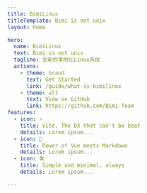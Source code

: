 ```yaml
---
title: BimiLinux
titleTemplate: Bimi is not unix
layout: home

hero:
  name: BimiLinux
  text: Bimi is not unix
  tagline: 全新的本地化Linux系统
  actions:
    - theme: brand
      text: Get Started
      link: /guide/what-is-bimilinux
    - theme: alt
      text: View on GitHub
      link: https://github.com/Bimi-Team
features:
  - icon: ⚡️
    title: Vite, The DX that can't be beat
    details: Lorem ipsum...
  - icon: 🖖
    title: Power of Vue meets Markdown
    details: Lorem ipsum...
  - icon: 🛠️
    title: Simple and minimal, always
    details: Lorem ipsum...

---
```

